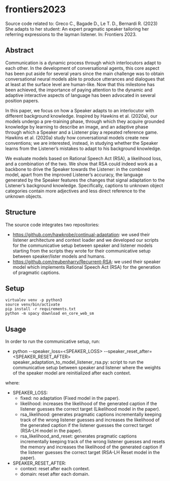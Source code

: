 # frontiers2023
Source code related to: Greco C., Bagade D., Le T. D., Bernardi R. (2023) She adapts to her student: An expert pragmatic speaker tailoring her referring expressions to the layman listener. In: Frontiers 2023.

## Abstract
Communication is a dynamic process through which interlocutors adapt to each other. In the development of conversational agents, this core aspect has been put aside for several years since the main challenge was to obtain conversational neural models able to produce utterances and dialogues that at least at the surface level are human-like. Now that this milestone has been achieved, the importance of paying attention to the dynamic and adaptive interactive aspects of language has been advocated in several position papers.

In this paper, we focus on how a Speaker adapts to an interlocutor with different background knowledge. Inspired by Hawkins et al. (2020a), our models undergo a pre-training phase, through which they acquire grounded knowledge by learning to describe an image, and an adaptive phase through which a Speaker and a Listener play a repeated reference game. Hawkins et al. (2020a) study how conversational models create new conventions; we are interested, instead, in studying whether the Speaker learns from the Listener’s mistakes to adapt to his background knowledge.

We evaluate models based on Rational Speech Act (RSA), a likelihood loss, and a combination of the two. We show that RSA could indeed work as a backbone to drive the Speaker towards the Listener: in the combined model, apart from the improved Listener’s accuracy, the language generated by the Speaker features the changes that signal adaptation to the Listener’s background knowledge. Specifically, captions to unknown object categories contain more adjectives and less direct reference to the unknown objects.

## Structure

The source code integrates two repositories:
* https://github.com/hawkrobe/continual-adaptation: we used their listener architecture and context loader and we developed our scripts for the communicative setup between speaker and listener models starting from the scripts they wrote for their communicative setup between speaker/lister models and humans. 
* https://github.com/reubenharry/Recurrent-RSA: we used their speaker model which implements Rational Speech Act (RSA) for the generation of pragmatic captions.

## Setup
```
virtualev venv -p python3
source venv/bin/activate
pip install -r requirements.txt
python -m spacy download en_core_web_sm
```

## Usage
In order to run the communicative setup, run:

* python --speaker_loss=<SPEAKER_LOSS> --speaker_reset_after=<SPEAKER_RESET_AFTER> speaker_adaptation_to_model_listener_rsa.py: script to run the communicative setup between speaker and listener where the weights of the speaker model are reinitialized after each context.

where:
- SPEAKER_LOSS:
  - fixed: no adaptation (Fixed model in the paper).
  - likelihood: increases the likelihood of the generated caption if the listener guesses the correct target (Likelihood model in the paper).
  - rsa_likelihood: generates pragmatic captions incrementally keeping track of the wrong listener guesses and increases the likelihood of the generated caption if the listener guesses the correct target  (RSA-LH model in the paper).
  - rsa_likelihood_and_reset: generates pragmatic captions incrementally keeping track of the wrong listener guesses and resets the memory and increases the likelihood of the generated caption if the listener guesses the correct target (RSA-LH Reset model in the paper).
- SPEAKER_RESET_AFTER:
  -  context: reset after each context.
  - domain: reset after each domain.
